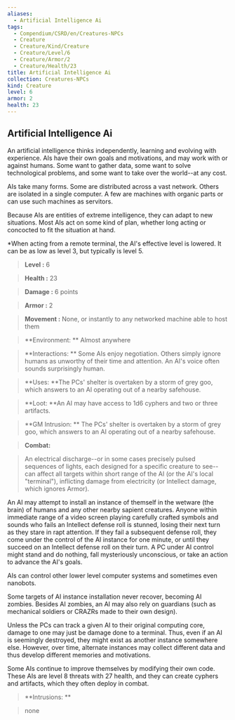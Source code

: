 ```yaml
---
aliases:
  - Artificial Intelligence Ai
tags:
  - Compendium/CSRD/en/Creatures-NPCs
  - Creature
  - Creature/Kind/Creature
  - Creature/Level/6
  - Creature/Armor/2
  - Creature/Health/23
title: Artificial Intelligence Ai
collection: Creatures-NPCs
kind: Creature
level: 6
armor: 2
health: 23
---
```

## Artificial Intelligence Ai    
An artificial intelligence thinks independently, learning and evolving with experience. AIs have their own goals and motivations, and may work with or against humans. Some want to gather data, some want to solve technological problems, and some want to take over the world--at any cost.   
AIs take many forms. Some are distributed across a vast network. Others are isolated in a single computer. A few are machines with organic parts or can use such machines as servitors.   
Because AIs are entities of extreme intelligence, they can adapt to new situations. Most AIs act on some kind of plan, whether long acting or concocted to fit the situation at hand.  
*When acting from a remote terminal, the AI's effective level is lowered. It can be as low as level 3, but typically is level 5.    
  
    
> **Level :** 6    
> **Health :** 23    
> **Damage :** 6 points    
> **Armor :** 2    
> **Movement :** None, or instantly to any networked machine able to host them    
> **Environment: ** Almost anywhere    
> **Interactions: ** Some AIs enjoy negotiation. Others simply ignore humans as unworthy of their time and attention. An AI's voice often sounds surprisingly human.    
> **Uses: **The PCs' shelter is overtaken by a storm of grey goo, which answers to an AI operating out of a nearby safehouse.    
> **Loot: **An AI may have access to 1d6 cyphers and two or three artifacts.    
> **GM Intrusion: ** The PCs' shelter is overtaken by a storm of grey goo, which answers to an AI operating out of a nearby safehouse.    
  
> **Combat:**   
> An electrical discharge--or in some cases precisely pulsed sequences of lights, each designed for a specific creature to see--can affect all targets within short range of the AI (or the AI's local "terminal"), inflicting damage from electricity (or Intellect damage, which ignores Armor).   
An AI may attempt to install an instance of themself in the wetware (the brain) of humans and any other nearby sapient creatures. Anyone within immediate range of a video screen playing carefully crafted symbols and sounds who fails an Intellect defense roll is stunned, losing their next turn as they stare in rapt attention. If they fail a subsequent defense roll, they come under the control of the AI instance for one minute, or until they succeed on an Intellect defense roll on their turn. A PC under AI control might stand and do nothing, fall mysteriously unconscious, or take an action to advance the AI's goals.   
AIs can control other lower level computer systems and sometimes even nanobots.   
Some targets of AI instance installation never recover, becoming AI zombies. Besides AI zombies, an AI may also rely on guardians (such as mechanical soldiers or CRAZRs made to their own design).   
Unless the PCs can track a given AI to their original computing core, damage to one may just be damage done to a terminal. Thus, even if an AI is seemingly destroyed, they might exist as another instance somewhere else. However, over time, alternate instances may collect different data and thus develop different memories and motivations.   
Some AIs continue to improve themselves by modifying their own code. These AIs are level 8 threats with 27 health, and they can create cyphers and artifacts, which they often deploy in combat.    
    
  
> **Intrusions: **   
> none    
